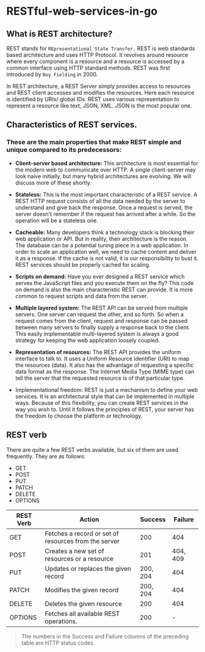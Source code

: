 # RESTful-web-services-in-go

## What is REST architecture?

REST stands for `REpresentational State Transfer.` REST is web standards based architecture and uses HTTP Protocol. It revolves around resource where every component is a resource and a resource is accessed by a common interface using HTTP standard methods. REST was first introduced by `Roy Fielding` in 2000.

In REST architecture, a REST Server simply provides access to resources and REST client accesses and modifies the resources. Here each resource is identified by URIs/ global IDs. REST uses various representation to represent a resource like text, JSON, XML. JSON is the most popular one.

## Characteristics of REST services.

### These are the main properties that make REST simple and unique compared to its predecessors:

- **Client-server based architecture:** This architecture is most essential for the modern web to communicate over HTTP. A single client-server may look naive initially, but many hybrid architectures are evolving. We will discuss more of these shortly.

- **Stateless:** This is the most important characteristic of a REST service. A REST HTTP request consists of all the data needed by the server to understand and give back the response. Once a request is served, the server doesn't remember if the request has arrived after a while. So the operation will be a stateless one.

- **Cacheable:** Many developers think a technology stack is blocking their web application or API. But in reality, their architecture is the reason. The database can be a potential tuning piece in a web application. In order to scale an application well, we need to cache content and deliver it as a response. If the cache is not valid, it is our responsibility to bust it. REST services should be properly cached for scaling.

- **Scripts on demand:** Have you ever designed a REST service which serves the JavaScript files and you execute them on the fly? This code on demand is also the main characteristic REST can provide. It is more common to request scripts and data from the server.

- **Multiple layered system:** The REST API can be served from multiple servers. One server can request the other, and so forth. So when a request comes from the client, request and response can be passed between many servers to finally supply a response back to the client. This easily implementable multi-layered system is always a good strategy for keeping the web application loosely coupled.

- **Representation of resources:** The REST API provides the uniform interface to talk to. It uses a Uniform Resource Identifier (URI) to map the resources (data). It also has the advantage of requesting a specific data format as the response. The Internet Media Type (MIME type) can tell the server that the requested resource is of that particular type.

- Implementational freedom: REST is just a mechanism to define your web services. It is an architectural style that can be implemented in multiple ways. Because of this flexibility, you can create REST services in the way you wish to. Until it follows the principles of REST, your server has the freedom to choose the platform or technology.

## REST verb

There are quite a few REST verbs available, but six of them are used frequently.
They are as follows:

- GET
- POST
- PUT
- PATCH
- DELETE
- OPTIONS

| REST Verb | Action                                               | Success  | Failure  |
| --------- | ---------------------------------------------------- | -------- | -------- |
| GET       | Fetches a record or set of resources from the server | 200      | 404      |
| POST      | Creates a new set of resources or a resource         | 201      | 404, 409 |
| PUT       | Updates or replaces the given record                 | 200, 204 | 404      |
| PATCH     | Modifies the given record                            | 200, 204 | 404      |
| DELETE    | Deletes the given resource                           | 200      | 404      |
| OPTIONS   | Fetches all available REST operations.               | 200      | -        |

> The numbers in the Success and Failure columns of the preceding table are HTTP status codes.

